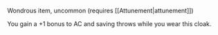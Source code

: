 Wondrous item, uncommon (requires [[Attunement|attunement]]) 

You gain a +1 bonus to AC and saving throws while you wear this cloak.